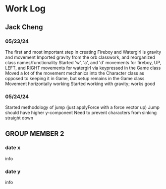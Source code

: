 # Work Log

## Jack Cheng

### 05/23/24

The first and most important step in creating Fireboy and Watergirl is gravity and movement
Imported gravity from the orb classwork, and reorganized class names/functionality
Started 'w', 'a', and 'd' movements for fireboy, UP, LEFT, and RIGHT movements for watergirl via keypressed in the Game class
Moved a lot of the movement mechanics into the Character class as opposed to keeping it in Game, but setup remains in the Game class
Movement horizontally working
Started working with gravity; works good

### 05/24/24

Started methodology of jump (just applyForce with a force vector up)
Jump should have higher y-component
Need to prevent characters from sinking straight down


## GROUP MEMBER 2

### date x

info

### date y

info
